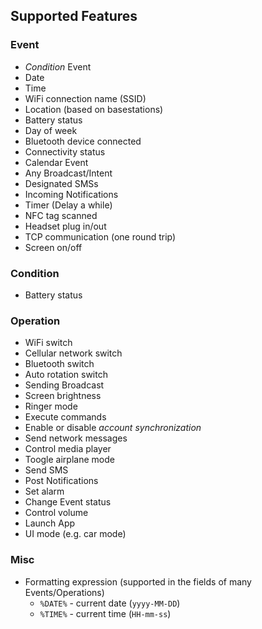 Supported Features
------
### Event
* *Condition* Event
* Date
* Time
* WiFi connection name (SSID)
* Location (based on basestations)
* Battery status
* Day of week
* Bluetooth device connected
* Connectivity status
* Calendar Event
* Any Broadcast/Intent
* Designated SMSs
* Incoming Notifications
* Timer (Delay a while)
* NFC tag scanned
* Headset plug in/out
* TCP communication (one round trip)
* Screen on/off

### Condition
* Battery status

### Operation
* WiFi switch
* Cellular network switch
* Bluetooth switch
* Auto rotation switch
* Sending Broadcast
* Screen brightness
* Ringer mode
* Execute commands
* Enable or disable *account synchronization*
* Send network messages
* Control media player
* Toogle airplane mode
* Send SMS
* Post Notifications
* Set alarm
* Change Event status
* Control volume
* Launch App
* UI mode (e.g. car mode)

### Misc
* Formatting expression (supported in the fields of many Events/Operations)
	* `%DATE%` - current date (`yyyy-MM-DD`)
	* `%TIME%` - current time (`HH-mm-ss`)
